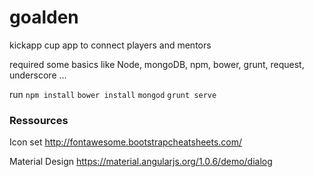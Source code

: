 # goalden
kickapp cup app to connect players and mentors

required some basics like Node, mongoDB, npm, bower, grunt, request, underscore ...

run `npm install` `bower install` `mongod` `grunt serve`


### Ressources

Icon set http://fontawesome.bootstrapcheatsheets.com/

Material Design https://material.angularjs.org/1.0.6/demo/dialog
